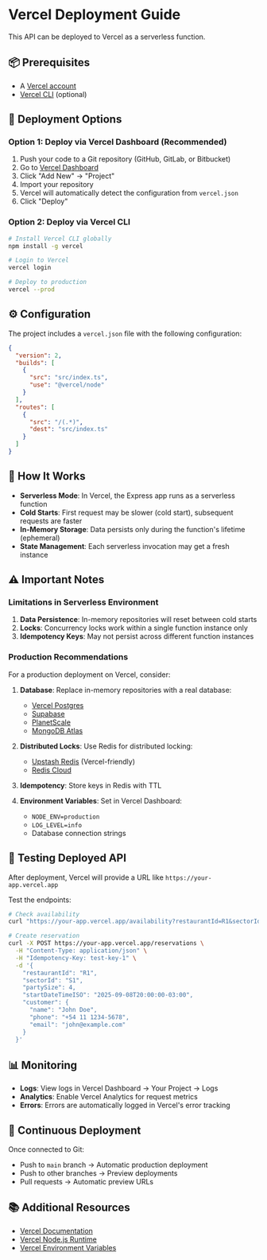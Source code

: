 # Vercel Deployment Guide

This API can be deployed to Vercel as a serverless function.

## 📦 Prerequisites

- A [Vercel account](https://vercel.com)
- [Vercel CLI](https://vercel.com/cli) (optional)

## 🚀 Deployment Options

### Option 1: Deploy via Vercel Dashboard (Recommended)

1. Push your code to a Git repository (GitHub, GitLab, or Bitbucket)
2. Go to [Vercel Dashboard](https://vercel.com/dashboard)
3. Click "Add New" → "Project"
4. Import your repository
5. Vercel will automatically detect the configuration from `vercel.json`
6. Click "Deploy"

### Option 2: Deploy via Vercel CLI

```bash
# Install Vercel CLI globally
npm install -g vercel

# Login to Vercel
vercel login

# Deploy to production
vercel --prod
```

## ⚙️ Configuration

The project includes a `vercel.json` file with the following configuration:

```json
{
  "version": 2,
  "builds": [
    {
      "src": "src/index.ts",
      "use": "@vercel/node"
    }
  ],
  "routes": [
    {
      "src": "/(.*)",
      "dest": "src/index.ts"
    }
  ]
}
```

## 🔧 How It Works

- **Serverless Mode**: In Vercel, the Express app runs as a serverless function
- **Cold Starts**: First request may be slower (cold start), subsequent requests are faster
- **In-Memory Storage**: Data persists only during the function's lifetime (ephemeral)
- **State Management**: Each serverless invocation may get a fresh instance

## ⚠️ Important Notes

### Limitations in Serverless Environment

1. **Data Persistence**: In-memory repositories will reset between cold starts
2. **Locks**: Concurrency locks work within a single function instance only
3. **Idempotency Keys**: May not persist across different function instances

### Production Recommendations

For a production deployment on Vercel, consider:

1. **Database**: Replace in-memory repositories with a real database:

   - [Vercel Postgres](https://vercel.com/docs/storage/vercel-postgres)
   - [Supabase](https://supabase.com/)
   - [PlanetScale](https://planetscale.com/)
   - [MongoDB Atlas](https://www.mongodb.com/atlas)

2. **Distributed Locks**: Use Redis for distributed locking:

   - [Upstash Redis](https://upstash.com/) (Vercel-friendly)
   - [Redis Cloud](https://redis.com/cloud/)

3. **Idempotency**: Store keys in Redis with TTL

4. **Environment Variables**: Set in Vercel Dashboard:
   - `NODE_ENV=production`
   - `LOG_LEVEL=info`
   - Database connection strings

## 🧪 Testing Deployed API

After deployment, Vercel will provide a URL like `https://your-app.vercel.app`

Test the endpoints:

```bash
# Check availability
curl "https://your-app.vercel.app/availability?restaurantId=R1&sectorId=S1&date=2025-09-08&partySize=4"

# Create reservation
curl -X POST https://your-app.vercel.app/reservations \
  -H "Content-Type: application/json" \
  -H "Idempotency-Key: test-key-1" \
  -d '{
    "restaurantId": "R1",
    "sectorId": "S1",
    "partySize": 4,
    "startDateTimeISO": "2025-09-08T20:00:00-03:00",
    "customer": {
      "name": "John Doe",
      "phone": "+54 11 1234-5678",
      "email": "john@example.com"
    }
  }'
```

## 📊 Monitoring

- **Logs**: View logs in Vercel Dashboard → Your Project → Logs
- **Analytics**: Enable Vercel Analytics for request metrics
- **Errors**: Errors are automatically logged in Vercel's error tracking

## 🔄 Continuous Deployment

Once connected to Git:

- Push to `main` branch → Automatic production deployment
- Push to other branches → Preview deployments
- Pull requests → Automatic preview URLs

## 📚 Additional Resources

- [Vercel Documentation](https://vercel.com/docs)
- [Vercel Node.js Runtime](https://vercel.com/docs/functions/runtimes/node-js)
- [Vercel Environment Variables](https://vercel.com/docs/projects/environment-variables)
